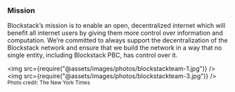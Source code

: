 ### Mission

Blockstack’s mission is to enable an open, decentralized internet which will benefit all internet users by giving them more control over information and computation. We’re committed to always support the decentralization of the Blockstack network and ensure that we build the network in a way that no single entity, including Blockstack PBC, has control over it.

<img src={require("@assets/images/photos/blockstackteam-1.jpg")} />
<br />
<img src={require("@assets/images/photos/blockstackteam-3.jpg")} />
<small>Photo credit: The New York Times</small>
